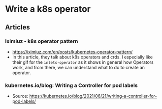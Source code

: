 # Write a k8s operator

## Articles
### Iximiuz - k8s operator pattern
- https://iximiuz.com/en/posts/kubernetes-operator-pattern/
- In this article, they talk about k8s operators and crds. I especially like their gif for the `inlets-operator` as it shows in general how Operators work, and from there, we can understand what to do to create an operator.

### kubernetes.io/blog: Writing a Controller for pod labels
- Source: https://kubernetes.io/blog/2021/06/21/writing-a-controller-for-pod-labels/
